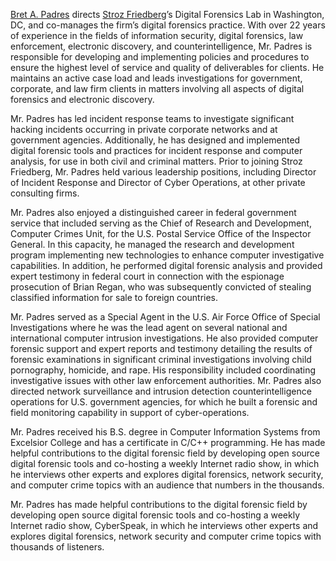 [Bret A. Padres](Bret_A._Padres "wikilink") directs [Stroz
Friedberg](Stroz_Friedberg "wikilink")’s Digital Forensics Lab in
Washington, DC, and co-manages the firm’s digital forensics practice.
With over 22 years of experience in the fields of information security,
digital forensics, law enforcement, electronic discovery, and
counterintelligence, Mr. Padres is responsible for developing and
implementing policies and procedures to ensure the highest level of
service and quality of deliverables for clients. He maintains an active
case load and leads investigations for government, corporate, and law
firm clients in matters involving all aspects of digital forensics and
electronic discovery.

Mr. Padres has led incident response teams to investigate significant
hacking incidents occurring in private corporate networks and at
government agencies. Additionally, he has designed and implemented
digital forensic tools and practices for incident response and computer
analysis, for use in both civil and criminal matters. Prior to joining
Stroz Friedberg, Mr. Padres held various leadership positions, including
Director of Incident Response and Director of Cyber Operations, at other
private consulting firms.

Mr. Padres also enjoyed a distinguished career in federal government
service that included serving as the Chief of Research and Development,
Computer Crimes Unit, for the U.S. Postal Service Office of the
Inspector General. In this capacity, he managed the research and
development program implementing new technologies to enhance computer
investigative capabilities. In addition, he performed digital forensic
analysis and provided expert testimony in federal court in connection
with the espionage prosecution of Brian Regan, who was subsequently
convicted of stealing classified information for sale to foreign
countries.

Mr. Padres served as a Special Agent in the U.S. Air Force Office of
Special Investigations where he was the lead agent on several national
and international computer intrusion investigations. He also provided
computer forensic support and expert reports and testimony detailing the
results of forensic examinations in significant criminal investigations
involving child pornography, homicide, and rape. His responsibility
included coordinating investigative issues with other law enforcement
authorities. Mr. Padres also directed network surveillance and intrusion
detection counterintelligence operations for U.S. government agencies,
for which he built a forensic and field monitoring capability in support
of cyber-operations.

Mr. Padres received his B.S. degree in Computer Information Systems from
Excelsior College and has a certificate in C/C++ programming. He has
made helpful contributions to the digital forensic field by developing
open source digital forensic tools and co-hosting a weekly Internet
radio show, in which he interviews other experts and explores digital
forensics, network security, and computer crime topics with an audience
that numbers in the thousands.

Mr. Padres has made helpful contributions to the digital forensic field
by developing open source digital forensic tools and co-hosting a weekly
Internet radio show, CyberSpeak, in which he interviews other experts
and explores digital forensics, network security and computer crime
topics with thousands of listeners.